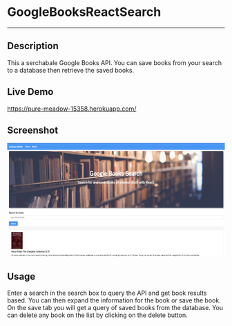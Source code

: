 # GoogleBooksReactSearch
***
## Description  
This a serchabale Google Books API. You can save books from your search to a database then retrieve the saved books.

## Live Demo
https://pure-meadow-15358.herokuapp.com/

## Screenshot 
![Webpage](/client/src/utils/images/GoogleBooks.png)

## Usage
Enter a search in the search box to query the API and get book results based. You can then expand the information for the book or save the book. On the save tab you will get a query of saved books from the database. You can delete any book on the list by clicking on the delete button.